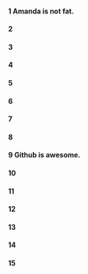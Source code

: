 
#### 1 Amanda is not fat.

#### 2

#### 3

#### 4

#### 5

#### 6

#### 7

#### 8

#### 9 Github is awesome.

#### 10

#### 11

#### 12

#### 13

#### 14

#### 15
